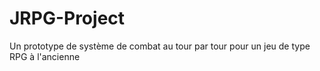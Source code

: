 # JRPG-Project
Un prototype de système de combat au tour par tour pour un jeu de type RPG à l'ancienne
